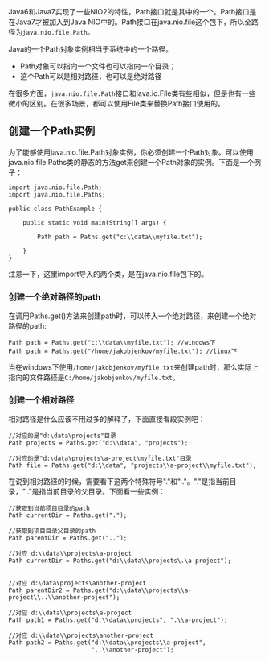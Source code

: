 Java6和Java7实现了一些NIO2的特性，Path接口就是其中的一个。Path接口是在Java7才被加入到Java NIO中的。Path接口在java.nio.file这个包下，所以全路径为`java.nio.file.Path`。

Java的一个Path对象实例相当于系统中的一个路径。

* Path对象可以指向一个文件也可以指向一个目录；
* 这个Path可以是相对路径，也可以是绝对路径

在很多方面，`java.nio.file.Path`接口和java.io.File类有些相似，但是也有一些微小的区别。在很多场景，都可以使用File类来替换Path接口使用的。

## 创建一个Path实例

为了能够使用java.nio.file.Path对象实例，你必须创建一个Path对象。可以使用java.nio.file.Paths类的静态的方法get来创建一个Path对象的实例。下面是一个例子：

```
import java.nio.file.Path;
import java.nio.file.Paths;

public class PathExample {

    public static void main(String[] args) {

        Path path = Paths.get("c:\\data\\myfile.txt");

    }
}
```

注意一下，这里import导入的两个类，是在java.nio.file包下的。

### 创建一个绝对路径的path

在调用Paths.get\(\)方法来创建path时，可以传入一个绝对路径，来创建一个绝对路径的path:

```
Path path = Paths.get("c:\\data\\myfile.txt"); //windows下
Path path = Paths.get("/home/jakobjenkov/myfile.txt"); //linux下
```

当在windows下使用`/home/jakobjenkov/myfile.txt`来创建path时，那么实际上指向的文件路径是`C:/home/jakobjenkov/myfile.txt`。

### 创建一个相对路径

相对路径是什么应该不用过多的解释了，下面直接看段实例吧：

```
//对应的是"d:\data\projects"目录
Path projects = Paths.get("d:\\data", "projects");

//对应的是"d:\data\projects\a-project\myfile.txt"目录
Path file = Paths.get("d:\\data", "projects\\a-project\\myfile.txt");
```

在说到相对路径的时候，需要看下这两个特殊符号"."和".."。"."是指当前目录，".."是指当前目录的父目录。下面看一些实例：

```
//获取到当前项目目录的path
Path currentDir = Paths.get(".");

//获取到项目目录父目录的path
Path parentDir = Paths.get("..");

//对应 d:\\data\\projects\a-project
Path currentDir = Paths.get("d:\\data\\projects\.\a-project");


//对应 d:\data\projects\another-project
Path parentDir2 = Paths.get("d:\\data\\projects\\a-project\\..\\another-project");

//对应 d:\\data\\projects\a-project
Path path1 = Paths.get("d:\\data\\projects", ".\\a-project");

//对应 d:\\data\\projects\another-project
Path path2 = Paths.get("d:\\data\\projects\\a-project",
                       "..\\another-project");
```



